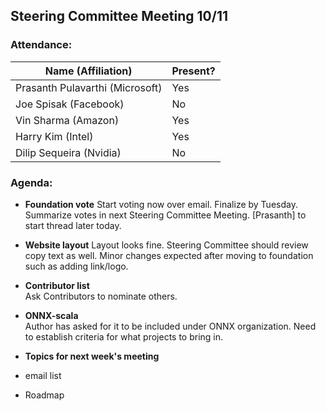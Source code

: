 ## Steering Committee Meeting 10/11

### Attendance:

| Name (Affiliation) | Present? |
| ------------------------------- | --- |
| Prasanth Pulavarthi (Microsoft) | Yes |
| Joe Spisak (Facebook)           | No |
| Vin Sharma (Amazon)             | Yes | 
| Harry Kim (Intel)               | Yes |
| Dilip Sequeira (Nvidia)         | No |

### Agenda:

* **Foundation vote** 
Start voting now over email. Finalize by Tuesday. Summarize votes in next Steering Committee Meeting.
[Prasanth] to start thread later today.

* **Website layout** 
Layout looks fine.
Steering Committee should review copy text as well.
Minor changes expected after moving to foundation such as adding link/logo.
  
* **Contributor list**  
Ask Contributors to nominate others.

* **ONNX-scala**  
Author has asked for it to be included under ONNX organization. 
Need to establish criteria for what projects to bring in.

* **Topics for next week's meeting**  
* email list
* Roadmap

